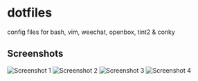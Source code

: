 dotfiles
========

config files for bash, vim, weechat, openbox, tint2 & conky

## Screenshots
![Screenshot 1](https://raw.github.com/KLIM8D/dotfiles/master/screenshot.png)
![Screenshot 2](https://raw.github.com/KLIM8D/dotfiles/master/screenshot2.png)
![Screenshot 3](https://raw.github.com/KLIM8D/dotfiles/master/screenshot3.png)
![Screenshot 4](https://raw.github.com/KLIM8D/dotfiles/master/screenshot4.png)
